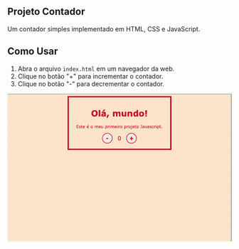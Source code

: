 ## Projeto Contador
Um contador simples implementado em HTML, CSS e JavaScript.

## Como Usar

1. Abra o arquivo `index.html` em um navegador da web.
2. Clique no botão "+" para incrementar o contador.
3. Clique no botão "-" para decrementar o contador.


![contador](https://github.com/maribahls/bootcamp_dio_frontend/raw/main/contador/assets/contador.jpg)
